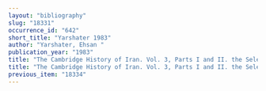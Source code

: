 ```yaml
---
layout: "bibliography"
slug: "18331"
occurrence_id: "642"
short_title: "Yarshater 1983"
author: "Yarshater, Ehsan "
publication_year: "1983"
title: "The Cambridge History of Iran. Vol. 3, Parts I and II. the Seleucid, Parthian and Sasanian Periods"
title: "The Cambridge History of Iran. Vol. 3, Parts I and II. the Seleucid, Parthian and Sasanian Periods"
previous_item: "18334"
---
```

